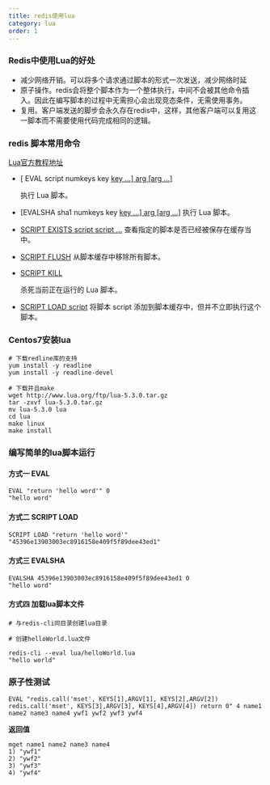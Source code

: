 ```yaml
---
title: redis使用lua
category: lua
order: 1
---
```




### Redis中使用Lua的好处

- 减少网络开销。可以将多个请求通过脚本的形式一次发送，减少网络时延
- 原子操作。redis会将整个脚本作为一个整体执行，中间不会被其他命令插入。因此在编写脚本的过程中无需担心会出现竞态条件，无需使用事务。
- 复用。客户端发送的脚步会永久存在redis中，这样，其他客户端可以复用这一脚本而不需要使用代码完成相同的逻辑。



###  redis 脚本常用命令

[Lua官方教程地址](https://www.runoob.com/lua/lua-tutorial.html)

- [ EVAL script numkeys key [key ...\] arg [arg ...]](https://www.w3cschool.cn/redis/scripting-eval.html) 

  执行 Lua 脚本。

- [EVALSHA sha1 numkeys key [key ...\] arg [arg ...]](https://www.w3cschool.cn/redis/scripting-evalsha.html)
  执行 Lua 脚本。

- [SCRIPT EXISTS script script ...](https://www.w3cschool.cn/redis/scripting-script-exists.html)
  查看指定的脚本是否已经被保存在缓存当中。

- [SCRIPT FLUSH](https://www.w3cschool.cn/redis/scripting-script-flush.html)
  从脚本缓存中移除所有脚本。

- [ SCRIPT KILL](https://www.w3cschool.cn/redis/scripting-script-kill.html) 

  杀死当前正在运行的 Lua 脚本。

- [SCRIPT LOAD script](https://www.w3cschool.cn/redis/scripting-script-load.html)
  将脚本 script 添加到脚本缓存中，但并不立即执行这个脚本。



### Centos7安装lua

```shell
# 下载redline库的支持
yum install -y readline
yum install -y readline-devel

# 下载并且make
wget http://www.lua.org/ftp/lua-5.3.0.tar.gz
tar -zxvf lua-5.3.0.tar.gz
mv lua-5.3.0 lua
cd lua
make linux
make install
```



### 编写简单的lua脚本运行

#### 方式一 EVAL

```shell
EVAL "return 'hello word'" 0
"hello word"
```



#### 方式二 SCRIPT LOAD

```shell
SCRIPT LOAD "return 'hello word'"
"45396e13903003ec8916158e409f5f89dee43ed1"
```



#### 方式三 EVALSHA

```shell
EVALSHA 45396e13903003ec8916158e409f5f89dee43ed1 0
"hello word"
```



#### 方式四 加载lua脚本文件

```shell
# 与redis-cli同目录创建lua目录

# 创建helloWorld.lua文件

redis-cli --eval lua/helloWorld.lua
"hello world"
```



### 原子性测试

```shell
EVAL "redis.call('mset', KEYS[1],ARGV[1], KEYS[2],ARGV[2]) redis.call('mset', KEYS[3],ARGV[3], KEYS[4],ARGV[4]) return 0" 4 name1 name2 name3 name4 ywf1 ywf2 ywf3 ywf4
```

**返回值**

```shell
mget name1 name2 name3 name4
1) "ywf1"
2) "ywf2"
3) "ywf3"
4) "ywf4"
```

